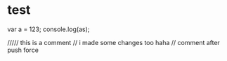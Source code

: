 # test
var a = 123;
console.log(as);

///// this is a comment
// i made some changes too haha
// comment after push force

